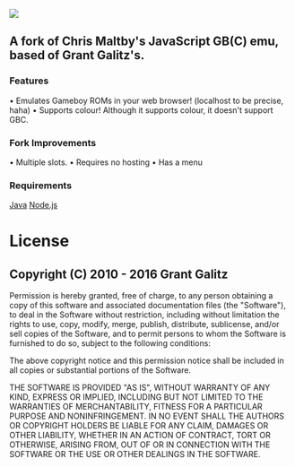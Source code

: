 ![](https://files.catbox.moe/o95u62.png)
                                
## A fork of Chris Maltby's JavaScript GB(C) emu, based of Grant Galitz's.
### Features
• Emulates Gameboy ROMs in your web browser! (localhost to be precise, haha)
• Supports colour! Although it supports colour, it doesn't support GBC.

### Fork Improvements
• Multiple slots. 
• Requires no hosting
• Has a menu

### Requirements
[Java](https://www.java.com/)
[Node.js](https://nodejs.org/)

# License
## Copyright (C) 2010 - 2016 Grant Galitz

Permission is hereby granted, free of charge, to any person obtaining a copy of this software and associated documentation files (the "Software"), to deal in the Software without restriction, including without limitation the rights to use, copy, modify, merge, publish, distribute, sublicense, and/or sell copies of the Software, and to permit persons to whom the Software is furnished to do so, subject to the following conditions:

The above copyright notice and this permission notice shall be included in all copies or substantial portions of the Software.

THE SOFTWARE IS PROVIDED "AS IS", WITHOUT WARRANTY OF ANY KIND, EXPRESS OR IMPLIED, INCLUDING BUT NOT LIMITED TO THE WARRANTIES OF MERCHANTABILITY, FITNESS FOR A PARTICULAR PURPOSE AND NONINFRINGEMENT. IN NO EVENT SHALL THE AUTHORS OR COPYRIGHT HOLDERS BE LIABLE FOR ANY CLAIM, DAMAGES OR OTHER LIABILITY, WHETHER IN AN ACTION OF CONTRACT, TORT OR OTHERWISE, ARISING FROM, OUT OF OR IN CONNECTION WITH THE SOFTWARE OR THE USE OR OTHER DEALINGS IN THE SOFTWARE.
